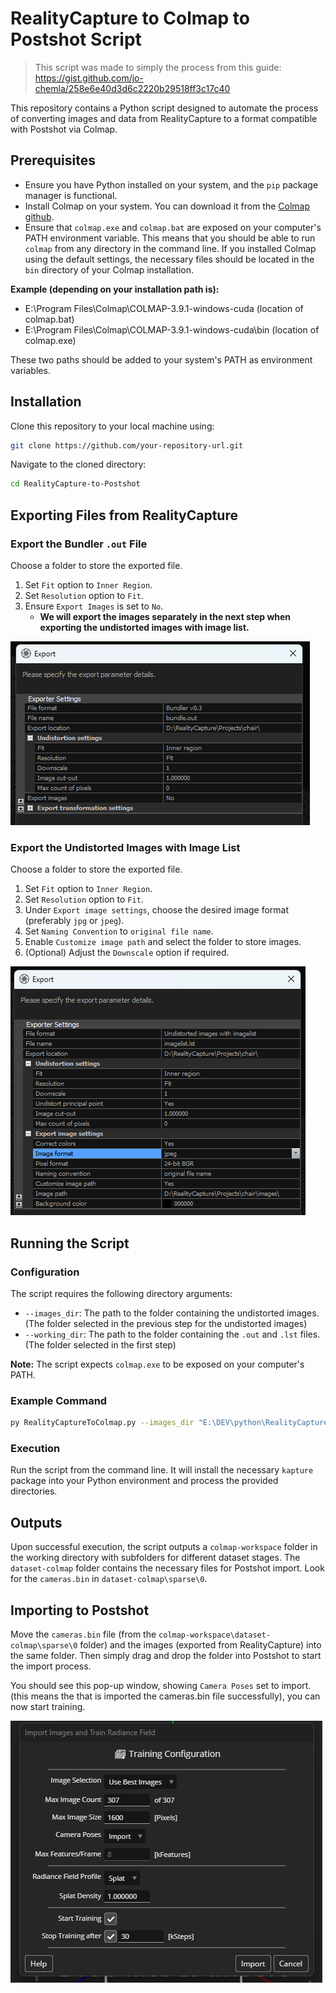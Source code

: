 

# RealityCapture to Colmap to Postshot Script

> This script was made to simply the process from this guide: https://gist.github.com/jo-chemla/258e6e40d3d6c2220b29518ff3c17c40

This repository contains a Python script designed to automate the process of converting images and data from RealityCapture to a format compatible with Postshot via Colmap.

## Prerequisites

- Ensure you have Python installed on your system, and the `pip` package manager is functional.
- Install Colmap on your system. You can download it from the [Colmap github](https://github.com/colmap/colmap).
- Ensure that `colmap.exe` and `colmap.bat` are exposed on your computer's PATH environment variable. This means that you should be able to run `colmap` from any directory in the command line. If you installed Colmap using the default settings, the necessary files should be located in the `bin` directory of your Colmap installation.

**Example (depending on your installation path is):**
- E:\Program Files\Colmap\COLMAP-3.9.1-windows-cuda (location of colmap.bat)
- E:\Program Files\Colmap\COLMAP-3.9.1-windows-cuda\bin (location of colmap.exe)

These two paths should be added to your system's PATH as environment variables.


## Installation

Clone this repository to your local machine using:

```bash
git clone https://github.com/your-repository-url.git
```

Navigate to the cloned directory:

```bash
cd RealityCapture-to-Postshot
```

## Exporting Files from RealityCapture

### Export the Bundler `.out` File

Choose a folder to store the exported file.

1. Set `Fit` option to `Inner Region`.
2. Set `Resolution` option to `Fit`.
3. Ensure `Export Images` is set to `No`.
   - **We will export the images separately in the next step when exporting the undistorted images with image list.**

![alt text](/media/bundler.png)

### Export the Undistorted Images with Image List

Choose a folder to store the exported file.

1. Set `Fit` option to `Inner Region`.
2. Set `Resolution` option to `Fit`.
3. Under `Export image settings`, choose the desired image format (preferably `jpg` or `jpeg`).
4. Set `Naming Convention` to `original file name`.
5. Enable `Customize image path` and select the folder to store images.
6. (Optional) Adjust the `Downscale` option if required.

![alt text](/media/imagelist.png)

## Running the Script

### Configuration

The script requires the following directory arguments:

- `--images_dir`: The path to the folder containing the undistorted images. (The folder selected in the previous step for the undistorted images)
- `--working_dir`: The path to the folder containing the `.out` and `.lst` files. (The folder selected in the first step)

**Note:** The script expects `colmap.exe` to be exposed on your computer's PATH.

### Example Command

```bash
py RealityCaptureToColmap.py --images_dir "E:\DEV\python\RealityCapture-to-Postshot\src\images" --working_dir "./src"
```

### Execution

Run the script from the command line. It will install the necessary `kapture` package into your Python environment and process the provided directories.

## Outputs

Upon successful execution, the script outputs a `colmap-workspace` folder in the working directory with subfolders for different dataset stages. The `dataset-colmap` folder contains the necessary files for Postshot import. Look for the `cameras.bin` in `dataset-colmap\sparse\0`.

## Importing to Postshot

Move the `cameras.bin` file (from the `colmap-workspace\dataset-colmap\sparse\0` folder) and the images (exported from RealityCapture) into the same folder. Then simply drag and drop the folder into Postshot to start the import process.

You should see this pop-up window, showing `Camera Poses` set to import. (this means the that is imported the cameras.bin file successfully), you can now start training.

![alt text](/media/postshot.png)

